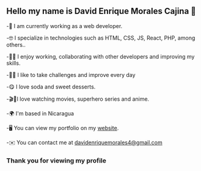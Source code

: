  
## Hello my name is David Enrique Morales Cajina 👋
    
-🔭 I am currently working as a web developer. 

-🤓 I specialize in technologies such as HTML, CSS, JS, React, PHP, among others..  

-🤝🏻 I enjoy working, collaborating with other developers and improving my skills. 

-💪🏽 I like to take challenges and improve every day  

-😋 I love soda and sweet desserts. 

-🎬🍿I love watching movies, superhero series and anime.

-🌍 I'm based in Nicaragua

-🖥️ You can view my portfolio on my <a href="https://david-morales.netlify.app/">website</a>.

-✉️ You can contact me at davidenriquemorales4@gmail.com

### Thank you for viewing my profile 
